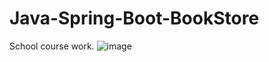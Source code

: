 # Java-Spring-Boot-BookStore
School course work.
![image](https://github.com/JanOlaf1/Java-Spring-Boot-BookStore/assets/122294366/614f1d8f-f0b0-40f5-99af-51df53a15910)
